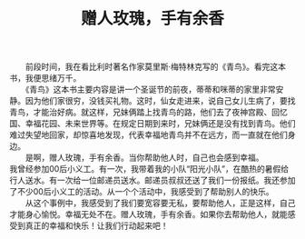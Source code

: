 ﻿---
layout: post
title: 赠人玫瑰，手有余香

---


　　前段时间，我在看比利时著名作家莫里斯·梅特林克写的《青鸟》。看完这本书，我便思绪万千。  
　　《青鸟》这本书主要内容是讲一个圣诞节的前夜，蒂蒂和咪蒂的家里非常安静。因为他们家很穷，没钱买礼物。这时，仙女走进来，说自己女儿生病了，要找青鸟，才能治好病。就这样，兄妹俩踏上找青鸟的路，他们去了夜神宫殿、回忆国、幸福花园、未来世界等。在规定日期到来时，兄妹俩还是没有找到青鸟。他们难过失望地回家，却惊喜地发现，代表幸福地青鸟并不在远方，而一直就在他们身边。  
　　是啊，赠人玫瑰，手有余香。当你帮助他人时，自己也会感到幸福。  
我曾经参加00后小义工。有一次，我带着我的小队“阳光小队”，在酷热的暑假给行人送水。有一次给一位邮递员送水。邮递员叔叔还送了我们一份报纸。我还参加了不少00后小义工的活动。从一个个活动中，我感受到了帮助别人的快乐。  
　　从这个事例中，我感受到了我们要宽容要无私，要帮助他人，正是这样，自己才能身心愉悦。幸福无处不在。赠人玫瑰，手有余香。如果你去帮助他人，就能感受到真正的幸福和快乐！让我们行动起来吧！  

  

